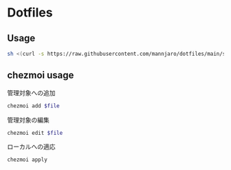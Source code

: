 # Dotfiles

## Usage

```sh
sh <(curl -s https://raw.githubusercontent.com/mannjaro/dotfiles/main/setup.sh)
```

## chezmoi usage

管理対象への追加

```sh
chezmoi add $file
```

管理対象の編集

```sh
chezmoi edit $file
```

ローカルへの適応

```sh
chezmoi apply
```
